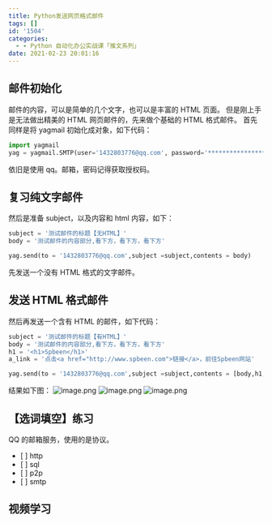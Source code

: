 ```yaml
---
title: Python发送网页格式邮件
tags: []
id: '1504'
categories:
  - - Python 自动化办公实战课「推文系列」
date: 2021-02-23 20:01:16
---
```


## 邮件初始化

邮件的内容，可以是简单的几个文字，也可以是丰富的 HTML 页面。 但是刚上手是无法做出精美的 HTML 网页邮件的，先来做个基础的 HTML 格式邮件。 首先同样是将 yagmail 初始化成对象，如下代码：

```python
import yagmail
yag = yagmail.SMTP(user='1432803776@qq.com', password='****************',host='smtp.qq.com')
```

依旧是使用 qq。邮箱，密码记得获取授权码。

## 复习纯文字邮件

然后是准备 subject，以及内容和 html 内容，如下：

```python
subject = '测试邮件的标题【无HTML】'
body = '测试邮件的内容部分,看下方，看下方，看下方'

yag.send(to = '1432803776@qq.com',subject =subject,contents = body)
```

先发送一个没有 HTML 格式的文字邮件。

## 发送 HTML 格式邮件

然后再发送一个含有 HTML 的邮件，如下代码：

```python
subject = '测试邮件的标题【有HTML】'
body = '测试邮件的内容部分,看下方，看下方，看下方'
h1 = '<h1>Spbeen</h1>'
a_link = '点击<a href="http://www.spbeen.com">链接</a>，前往Spbeen网站'

yag.send(to = '1432803776@qq.com',subject =subject,contents = [body,h1,a_link])
```

结果如下图： ![image.png](https://img-blog.csdnimg.cn/img_convert/aaa995b34e10f6f06cbd9464fdbd8f64.png) ![image.png](https://img-blog.csdnimg.cn/img_convert/f0c7876376e0da6063a10f1b9d58484c.png) ![image.png](https://img-blog.csdnimg.cn/img_convert/595f7f3f81e5ef1a9dc7620e4fd854ca.png)

## 【选词填空】练习

QQ 的邮箱服务，使用的是协议。

*   \[ \] http
*   \[ \] sql
*   \[ \] p2p
*   \[ \] smtp

## 视频学习